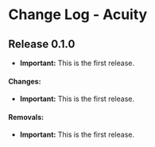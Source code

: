 Change Log - Acuity
===================

## Release 0.1.0 ##

 * **Important:** This is the first release.

#### Changes:

 * **Important:** This is the first release.

#### Removals:

 * **Important:** This is the first release.